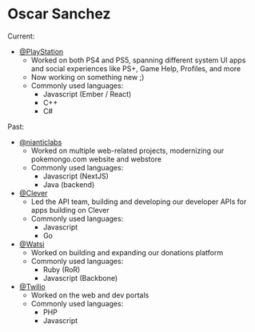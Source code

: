 # Oscar Sanchez


Current:
* [@PlayStation](https://twitter.com/playstation)
    * Worked on both PS4 and PS5, spanning different system UI apps and social experiences like PS+, Game Help, Profiles, and more
    * Now working on something new ;)
    * Commonly used languages:
        * Javascript (Ember / React)
        * C++
        * C#

Past:
* [@nianticlabs](https://github.com/nianticlabs)
    * Worked on multiple web-related projects, modernizing our pokemongo.com website and webstore
    * Commonly used languages:
        * Javascript (NextJS)
        * Java (backend)
* [@Clever](https://twitter.com/clever)
    * Led the API team, building and developing our developer APIs for apps building on Clever
    * Commonly used languages:
        * Javascript
        * Go
* [@Watsi](https://twitter.com/watsi)
    * Worked on building and expanding our donations platform
    * Commonly used languages:
        * Ruby (RoR)
        * Javascript (Backbone)
* [@Twilio](https://twitter.com/twilio)
    * Worked on the web and dev portals
    * Commonly used languages:
        * PHP
        * Javascript
